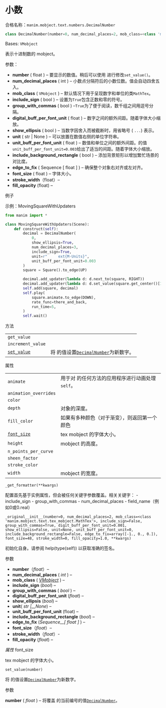 # 小数

合格名称：`manim.mobject.text.numbers.DecimalNumber`


```py
class DecimalNumber(number=0, num_decimal_places=2, mob_class=<class 'manim.mobject.text.tex_mobject.MathTex'>, include_sign=False, group_with_commas=True, digit_buff_per_font_unit=0.001, show_ellipsis=False, unit=None, unit_buff_per_font_unit=0, include_background_rectangle=False, edge_to_fix=array([-1., 0., 0.]), font_size=48, stroke_width=0, fill_opacity=1.0, **kwargs)
```

Bases: `VMobject`

表示十进制数的 mobject。


参数：
- **number** ( float ) – 要显示的数值。稍后可以使用 进行修改`set_value()`。
- **num_decimal_places** ( int ) – 小数点分隔符后的小数位数。值会自动四舍五入。
- **mob_class** ( `VMobject` ) – 默认情况下用于呈现数字和单位的类`MathTex`。
- **include_sign** ( bool ) – 设置为`True`包含正数和零的符号。
- **group_with_commas** ( bool ) –`True`为了便于阅读，数千组之间用逗号分隔。
- **digital_buff_per_font_unit** ( float ) – 数字之间的额外间距。随着字体大小缩放。
- **show_ellipsis** ( bool ) – 当数字因舍入而被截断时，用省略号 ( `...`) 表示。
- **unit** ( str | None ) – 可以放置在数值右侧的单位字符串。
- **unit_buff_per_font_unit** ( float ) – 数值和单位之间的额外间距。的值`unit_buff_per_font_unit=0.003`给出了适当的间距。随着字体大小缩放。
- **include_background_rectangle** ( bool ) – 添加背景矩形以增加繁忙场景的对比度。
- **edge_to_fix** ( Sequence [ float ] ) – 确保整个对象右对齐或左对齐。
- **font_size** ( float ) – 字体大小。
- **stroke_width**（float）–
- **fill_opacity** (float) –


例子

示例：MovingSquareWithUpdaters 

```py
from manim import *

class MovingSquareWithUpdaters(Scene):
    def construct(self):
        decimal = DecimalNumber(
            0,
            show_ellipsis=True,
            num_decimal_places=3,
            include_sign=True,
            unit=r"     ext{M-Units}",
            unit_buff_per_font_unit=0.003
        )
        square = Square().to_edge(UP)

        decimal.add_updater(lambda d: d.next_to(square, RIGHT))
        decimal.add_updater(lambda d: d.set_value(square.get_center()[1]))
        self.add(square, decimal)
        self.play(
            square.animate.to_edge(DOWN),
            rate_func=there_and_back,
            run_time=5,
        )
        self.wait()
```


方法

|||
|-|-|
`get_value`|
`increment_value`|
[`set_value`]()|将 的值设置[`DecimalNumber`]()为新数字。


属性

|||
|-|-|
`animate`|用于对 的任何方法的应用程序进行动画处理`self`。
`animation_overrides`|
`color`|
`depth`|对象的深度。
`fill_color`|如果有多种颜色（对于渐变），则返回第一个颜色
[`font_size`]()|tex mobject 的字体大小。
`height`|mobject 的高度。
`n_points_per_curve`|
`sheen_factor`|
`stroke_color`|
`width`|mobject 的宽度。


`_get_formatter(**kwargs)`

配置首先基于实例属性，但会被任何关键字参数覆盖。相关关键字： - include_sign - group_with_commas - num_decimal_places - field_name（例如0或0.real）


```
_original__init__(number=0, num_decimal_places=2, mob_class=<class 'manim.mobject.text.tex_mobject.MathTex'>, include_sign=False, group_with_commas=True, digit_buff_per_font_unit=0.001, show_ellipsis=False, unit=None, unit_buff_per_font_unit=0, include_background_rectangle=False, edge_to_fix=array([-1., 0., 0.]), font_size=48, stroke_width=0, fill_opacity=1.0, **kwargs)
```

初始化自身。请参阅 help(type(self)) 以获取准确的签名。


参数

- **number**（_float_）–
- **num_decimal_places** ( _int_ ) –
- **mob_class** ( [_VMobject_]() ) –
- **include_sign** (_bool_) –
- **group_with_commas** ( _bool_ ) –
- **digital_buff_per_font_unit** (_float_) –
- **show_ellipsis** (_bool_) –
- **unit**( _str_ _|\_\_None_) –
- **unit_buff_per_font_unit** (float) –
- **include_background_rectangle** (_bool_) –
- **edge_to_fix** (_Sequence\_\_\[_ _float_ _\]_ ) –
- **font_size**（_float_）–
- **stroke_width**（_float_）-
- **fill_opacity** (_float_) –

_属性_ font_size

tex mobject 的字体大小。


`set_value(number)`

将 的值设置[`DecimalNumber`]()为新数字。

参数

**number** ( _float_ ) – 将覆盖 的当前编号的值[`DecimalNumber`]()。
